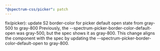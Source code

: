 ```yaml
---
"@spectrum-css/picker": patch
---
```


fix(picker): update S2 border-color for picker default open state from gray-500 to gray-800
Previously, the --spectrum-picker-border-color-default-open was gray-500, but the spec shows it as gray-800. This change aligns the component with the spec by updating the --spectrum-picker-border-color-default-open to gray-800.
